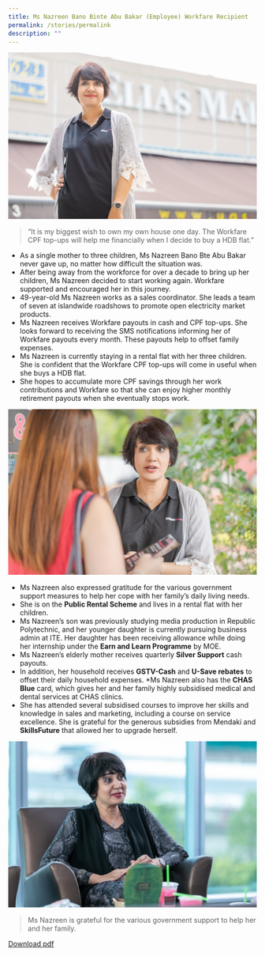 ```yaml
---
title: Ms Nazreen Bano Binte Abu Bakar (Employee) Workfare Recipient
permalink: /stories/permalink
description: ""
---
```

![](/images/STORIES7.jpg)

> “It is my biggest wish to own my own house one day. The Workfare CPF top-ups will help me financially when I decide to buy a HDB flat.”

* As a single mother to three children, Ms Nazreen Bano Bte Abu Bakar never gave up, no matter how difficult the situation was.
* After being away from the workforce for over a decade to bring up her children, Ms Nazreen decided to start working again. Workfare supported and encouraged her in this journey.
* 49-year-old Ms Nazreen works as a sales coordinator. She leads a team of seven at islandwide roadshows to promote open electricity market products.
* Ms Nazreen receives Workfare payouts in cash and CPF top-ups. She looks forward to receiving the SMS notifications informing her of Workfare payouts every month. These payouts help to offset family expenses.
* Ms Nazreen is currently staying in a rental flat with her three children. She is confident that the Workfare CPF top-ups will come in useful when she buys a HDB flat.
* She hopes to accumulate more CPF savings through her work contributions and Workfare so that she can enjoy higher monthly retirement payouts when she eventually stops work.

![](/images/STORIES8.jpg)

* Ms Nazreen also expressed gratitude for the various government support measures to help her cope with her family’s daily living needs.
* She is on the **Public Rental Scheme** and lives in a rental flat with her children.
* Ms Nazreen’s son was previously studying media production in Republic Polytechnic, and her younger daughter is currently pursuing business admin at ITE. Her daughter has been receiving allowance while doing her internship under the **Earn and Learn Programme** by MOE.
* Ms Nazreen’s elderly mother receives quarterly **Silver Support** cash payouts.
* In addition, her household receives **GSTV-Cash** and **U-Save rebates** to offset their daily household expenses.
*Ms Nazreen also has the **CHAS Blue** card, which gives her and her family highly subsidised medical and dental services at CHAS clinics.
* She has attended several subsidised courses to improve her skills and knowledge in sales and marketing, including a course on service excellence. She is grateful for the generous subsidies from Mendaki and **SkillsFuture** that allowed her to upgrade herself.

![](/images/STORIES9.jpg)

> Ms Nazreen is grateful for the various government support to help her and her family.

[Download pdf](/files/Stories%20%20-%20Ms%20Nazreen%20Bano%20Binte%20Abu%20Bakar.pdf)
